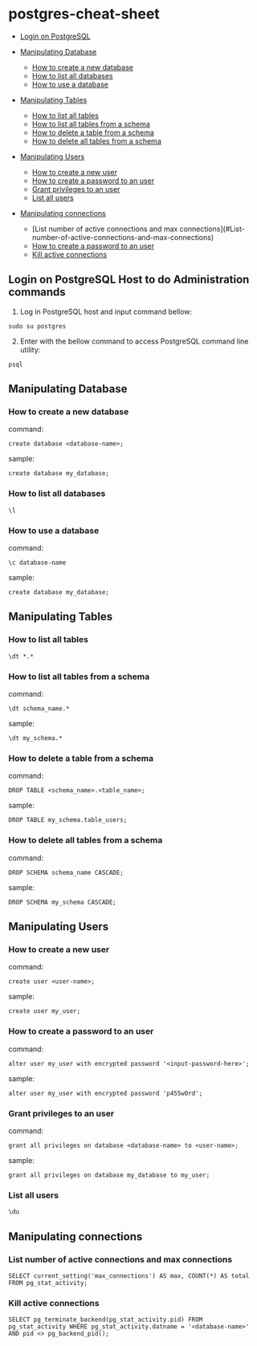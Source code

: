 # postgres-cheat-sheet
- [Login on PostgreSQL](#Login-on-PostgreSQL-Host-to-do-Administration-commands)
- [Manipulating Database](#Manipulating-Database)
  * [How to create a new database](#How-to-create-a-new-database)
  * [How to list all databases](#How-to-list-all-databases)
  * [How to use a database](#How-to-use-a-database)
- [Manipulating Tables](#Manipulating-Tables)
  * [How to list all tables](#How-to-list-all-tables)
  * [How to list all tables from a schema](#How-to-list-all-tables-from-a-schema)
  * [How to delete a table from a schema](#How-to-delete-a-table-from-a-schema)
  * [How to delete all tables from a schema](#How-to-delete-all-tables-from-a-schema)

- [Manipulating Users](#Manipulating-Tables)
  * [How to create a new user](#How-to-create-a-new-user)
  * [How to create a password to an user](#How-to-create-a-password-to-an-user)
  * [Grant privileges to an user](#Grant-privileges-to-an-user)
  * [List all users](#List-all-users)

- [Manipulating connections](#Manipulating-connections)
  * [List number of active connections and max connections](#List- number-of-active-connections-and-max-connections)
  * [How to create a password to an user](#How-to-create-a-password-to-an-user)
  * [Kill active connections](#Kill-active-connections)

## Login on PostgreSQL Host to do Administration commands

1. Log in PostgreSQL host and input command bellow:

```sudo su postgres```


2. Enter with the bellow command to access PostgreSQL command line utility:

```psql```

## Manipulating Database

### How to create a new database

command:

```create database <database-name>;```

sample:

```create database my_database;```

### How to list all databases

```\l```

### How to use a database

command:

```\c database-name```

sample:

```create database my_database;```

## Manipulating Tables

### How to list all tables

```\dt *.*```

### How to list all tables from a schema

command:

```\dt schema_name.*```

sample:

```\dt my_schema.*```

### How to delete a table from a schema

command:

```DROP TABLE <schema_name>.<table_name>;```

sample:

```DROP TABLE my_schema.table_users;```

### How to delete all tables from a schema

command:

```DROP SCHEMA schema_name CASCADE;```

sample:

```DROP SCHEMA my_schema CASCADE;```

## Manipulating Users
### How to create a new user

command:

```create user <user-name>;```

sample:

```create user my_user;```

### How to create a password to an user

command:

```alter user my_user with encrypted password '<input-password-here>';```

sample:

```alter user my_user with encrypted password 'p455w0rd';```

### Grant privileges to an user

command:

```grant all privileges on database <database-name> to <user-name>;```

sample:

```grant all privileges on database my_database to my_user;```

### List all users

```\du```

## Manipulating connections

### List number of active connections and max connections

```SELECT current_setting('max_connections') AS max, COUNT(*) AS total FROM pg_stat_activity;```

### Kill active connections

```SELECT pg_terminate_backend(pg_stat_activity.pid) FROM pg_stat_activity WHERE pg_stat_activity.datname = '<database-name>' AND pid <> pg_backend_pid();```
